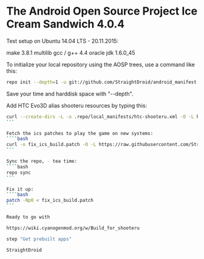The Android Open Source Project Ice Cream Sandwich 4.0.4
========================================================
Test setup on Ubuntu 14.04 LTS - 20.11.2015:
  
  make 3.8.1
  multilib gcc / g++ 4.4
  oracle jdk 1.6.0_45

To initialize your local repository using the AOSP trees, use a command like this:
````bash
repo init --depth=1 -u git://github.com/StraightDroid/android_manifest.git -b ics
````
Save your time and harddisk space with "--depth".

Add HTC Evo3D alias shooteru resources by typing this:
````bash
curl --create-dirs -L -o .repo/local_manifests/htc-shooteru.xml -O -L https://raw.githubusercontent.com/StraightDroid/android_manifest/ics/htc-shooteru.xml
```

Fetch the ics patches to play the game on new systems:
````bash
curl -o fix_ics_build.patch -O -L https://raw.githubusercontent.com/StraightDroid/android_manifest/ics/fix_ics_build.patch
```

Sync the repo, - tea time:
````bash
repo sync
```

Fix it up:
````bash
patch -Np0 < fix_ics_build.patch
```

Ready to go with

https://wiki.cyanogenmod.org/w/Build_for_shooteru

step "Get prebuilt apps"

StraightDroid

